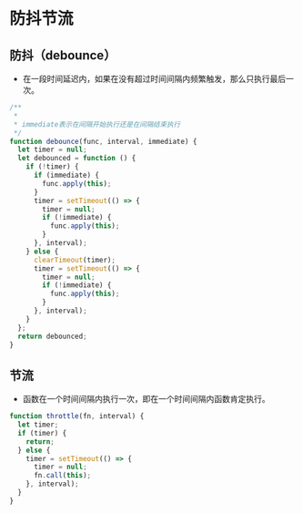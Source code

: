 # 防抖节流

## 防抖（debounce）

- 在一段时间延迟内，如果在没有超过时间间隔内频繁触发，那么只执行最后一次。

```javascript
/**
 *
 * immediate表示在间隔开始执行还是在间隔结束执行
 */
function debounce(func, interval, immediate) {
  let timer = null;
  let debounced = function () {
    if (!timer) {
      if (immediate) {
        func.apply(this);
      }
      timer = setTimeout(() => {
        timer = null;
        if (!immediate) {
          func.apply(this);
        }
      }, interval);
    } else {
      clearTimeout(timer);
      timer = setTimeout(() => {
        timer = null;
        if (!immediate) {
          func.apply(this);
        }
      }, interval);
    }
  };
  return debounced;
}
```

## 节流

- 函数在一个时间间隔内执行一次，即在一个时间间隔内函数肯定执行。

```javascript
function throttle(fn, interval) {
  let timer;
  if (timer) {
    return;
  } else {
    timer = setTimeout(() => {
      timer = null;
      fn.call(this);
    }, interval);
  }
}
```

